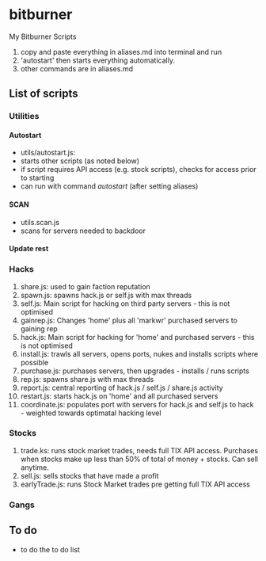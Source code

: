 # bitburner
My Bitburner Scripts

1. copy and paste everything in aliases.md into terminal and run
1. 'autostart' then starts everything automatically.
1. other commands are in aliases.md

## List of scripts
### Utilities
#### Autostart
- utils/autostart.js: 
- starts other scripts (as noted below)
- if script requires API access (e.g. stock scripts), checks for access prior to starting
- can run with command *autostart* (after setting aliases)
#### SCAN
- utils.scan.js
- scans for servers needed to backdoor


#### Update rest

### Hacks
1. share.js: used to gain faction reputation
1. spawn.js: spawns hack.js or self.js with max threads
1. self.js: Main script for hacking on third party servers - this is not optimised
1. gainrep.js: Changes 'home' plus all 'markwr' purchased servers to gaining rep
1. hack.js: Main script for hacking for 'home' and purchased servers - this is not optimised
1. install.js: trawls all servers, opens ports, nukes and installs scripts where possible
1. purchase.js: purchases servers, then upgrades - installs / runs scripts
1. rep.js: spawns share.js with max threads
1. report.js: central reporting of hack.js / self.js / share.js activity
1. restart.js: starts hack.js on 'home' and all purchased servers
1. coordinate.js: populates port with servers for hack.js and self.js to hack - weighted towards optimatal hacking level

### Stocks
1. trade.ks: runs stock market trades, needs full TIX API access. Purchases when stocks make up less than 50% of total of money + stocks. Can sell anytime.
1. sell.js: sells stocks that have made a profit
1. earlyTrade.js: runs Stock Market trades pre getting full TIX API access

### Gangs



## To do
- to do the to do list

